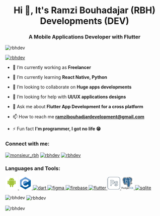 <h1 align="center">Hi 👋, It's Ramzi Bouhadajar (RBH) Developments (DEV)</h1>
<h3 align="center">A Mobile Applications Developer with Flutter</h3>

<p align="left"> <img src="https://komarev.com/ghpvc/?username=rbhdev&label=Profile%20views&color=0e75b6&style=flat" alt="rbhdev" /> </p>

<p align="left"> <a href="https://github.com/ryo-ma/github-profile-trophy"><img src="https://github-profile-trophy.vercel.app/?username=rbhdev" alt="rbhdev" /></a> </p>

- 🔭 I’m currently working as **Freelancer**

- 🌱 I’m currently learning **React Native, Python**

- 👯 I’m looking to collaborate on **Huge apps developments**

- 🤝 I’m looking for help with **UI/UX applications designs**

- 💬 Ask me about **Flutter App Development for a cross platform**

- 📫 How to reach me **ramzibouhadjardevelopment@gmail.com**

- ⚡ Fun fact **I'm programmer, I got no life 😁**

<h3 align="left">Connect with me:</h3>
<p align="left">
<a href="https://fb.com/monsieur_rbh" target="blank"><img align="center" src="https://raw.githubusercontent.com/rahuldkjain/github-profile-readme-generator/master/src/images/icons/Social/facebook.svg" alt="monsieur_rbh" height="30" width="40" /></a>
<a href="https://instagram.com/rbhdev" target="blank"><img align="center" src="https://raw.githubusercontent.com/rahuldkjain/github-profile-readme-generator/master/src/images/icons/Social/instagram.svg" alt="rbhdev" height="30" width="40" /></a>
<a href="https://www.youtube.com/c/rbhdev" target="blank"><img align="center" src="https://raw.githubusercontent.com/rahuldkjain/github-profile-readme-generator/master/src/images/icons/Social/youtube.svg" alt="rbhdev" height="30" width="40" /></a>
</p>

<h3 align="left">Languages and Tools:</h3>
<p align="left"> <a href="https://developer.android.com" target="_blank" rel="noreferrer"> <img src="https://raw.githubusercontent.com/devicons/devicon/master/icons/android/android-original-wordmark.svg" alt="android" width="40" height="40"/> </a> <a href="https://www.cprogramming.com/" target="_blank" rel="noreferrer"> <img src="https://raw.githubusercontent.com/devicons/devicon/master/icons/c/c-original.svg" alt="c" width="40" height="40"/> </a> <a href="https://dart.dev" target="_blank" rel="noreferrer"> <img src="https://www.vectorlogo.zone/logos/dartlang/dartlang-icon.svg" alt="dart" width="40" height="40"/> </a> <a href="https://www.figma.com/" target="_blank" rel="noreferrer"> <img src="https://www.vectorlogo.zone/logos/figma/figma-icon.svg" alt="figma" width="40" height="40"/> </a> <a href="https://firebase.google.com/" target="_blank" rel="noreferrer"> <img src="https://www.vectorlogo.zone/logos/firebase/firebase-icon.svg" alt="firebase" width="40" height="40"/> </a> <a href="https://flutter.dev" target="_blank" rel="noreferrer"> <img src="https://www.vectorlogo.zone/logos/flutterio/flutterio-icon.svg" alt="flutter" width="40" height="40"/> </a> <a href="https://www.photoshop.com/en" target="_blank" rel="noreferrer"> <img src="https://raw.githubusercontent.com/devicons/devicon/master/icons/photoshop/photoshop-line.svg" alt="photoshop" width="40" height="40"/> </a> <a href="https://www.postgresql.org" target="_blank" rel="noreferrer"> <img src="https://raw.githubusercontent.com/devicons/devicon/master/icons/postgresql/postgresql-original-wordmark.svg" alt="postgresql" width="40" height="40"/> </a> <a href="https://www.sqlite.org/" target="_blank" rel="noreferrer"> <img src="https://www.vectorlogo.zone/logos/sqlite/sqlite-icon.svg" alt="sqlite" width="40" height="40"/> </a> </p>

<p><img align="left" src="https://github-readme-stats.vercel.app/api/top-langs?username=rbhdev&show_icons=true&locale=en&layout=compact" alt="rbhdev" /></p>

<p>&nbsp;<img align="center" src="https://github-readme-stats.vercel.app/api?username=rbhdev&show_icons=true&locale=en" alt="rbhdev" /></p>

<p><img align="center" src="https://github-readme-streak-stats.herokuapp.com/?user=rbhdev&" alt="rbhdev" /></p>

